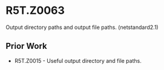 # R5T.Z0063
Output directory paths and output file paths. (netstandard2.1)


## Prior Work

* R5T.Z0015 - Useful output directory and file paths.